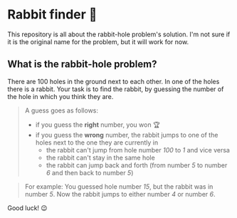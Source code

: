 
# Rabbit finder 🐇

This repository is all about the rabbit-hole problem's solution.
I'm not sure if it is the original name for the problem, but it will work for now.

## What is the **rabbit-hole** problem? ##

There are 100 holes in the ground next to each other. In one of the holes there is a rabbit.
Your task is to find the rabbit, by guessing the number of the hole in which you think they are.

> A guess goes as follows:
> - if you guess the **right** number, you won 🏆
> - if you guess the **wrong** number, the rabbit jumps to one of the holes next to the one they are currently in
>    - the rabbit can't jump from hole number *100* to *1* and vice versa
>    - the rabbit can't stay in the same hole
>    - the rabbit can jump back and forth (from number *5* to number *6* and then back to number *5*)

> For example:
> You guessed hole number *15*, but the rabbit was in number *5*. Now the rabbit jumps to either number *4* or number *6*.

Good luck! 😉